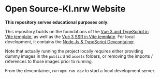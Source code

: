 # Open Source-KI.nrw Website

**This repository serves educational purposes only**.

This repository builds on the foundations of the [Vue 3 and TypeScript in Vite template](https://github.com/vitejs/vite/tree/main/packages/create-vite/template-vue-ts), as well as the [Vue 3 SSR in Vite template](https://github.com/bluwy/create-vite-extra/tree/master/template-ssr-vue). For local development, it contains the [Node.Js & TypeScript Devcontainer](https://github.com/devcontainers/templates/tree/main/src/typescript-node).

Note that actually running the project locally requires either providing dummy images in the `public` and `assets` folders, or removing the imports / references to those images prior to running.

From the devcontainer, run `npm run dev` to start a local development server.